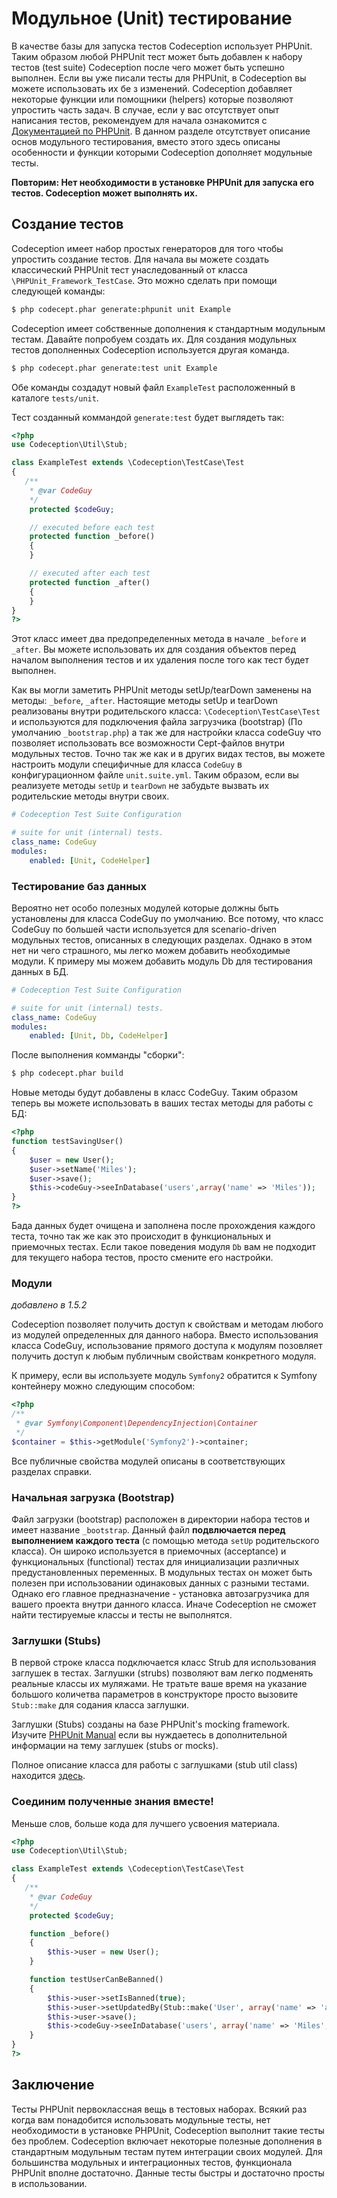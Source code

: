 # Модульное (Unit) тестирование

В качестве базы для запуска тестов Codeception использует PHPUnit. Таким образом любой PHPUnit тест может быть добавлен к набору тестов (test suite) Codeception после чего может быть успешно выполнен.
Если вы уже писали тесты для PHPUnit, в Codeception вы можете использовать их бе з изменений. Codeception добавляет некоторые функции или помощники (helpers) которые позволяют упростить часть задач.
В случае, если у вас отсутствует опыт написания тестов, рекомендуем для начала ознакомится с [Документацией по PHPUnit](http://www.phpunit.de/manual/3.7/en/index.html).
В данном разделе отсутствует описание основ модульного тестирования, вместо этого здесь описаны особенности и функции которыми Codeception дополняет модульные тесты.

__Повторим: Нет необходимости в установке PHPUnit для запуска его тестов. Codeception может выполнять их.__

## Создание тестов

Codeception имеет набор простых генераторов для того чтобы упростить создание тестов.
Для начала вы можете создать классический PHPUnit тест унаследованный от класса `\PHPUnit_Framework_TestCase`.
Это можно сделать при помощи следующей команды:

```bash
$ php codecept.phar generate:phpunit unit Example
```

Codeception имеет собственные дополнения к стандартным модульным тестам. Давайте попробуем создать их.
Для создания модульных тестов дополненных Codeception используется другая команда.

```bash
$ php codecept.phar generate:test unit Example
```

Обе команды создадут новый файл `ExampleTest` расположенный в каталоге `tests/unit`.

Тест созданный коммандой `generate:test` будет выглядеть так:

```php
<?php
use Codeception\Util\Stub;

class ExampleTest extends \Codeception\TestCase\Test
{
   /**
    * @var CodeGuy
    */
    protected $codeGuy;

    // executed before each test
    protected function _before()
    {
    }

    // executed after each test
    protected function _after()
    {
    }
}
?>
```
Этот класс имеет два предопределенных метода в начале `_before` и `_after`. Вы можете использовать их для создания объектов перед началом выполнения тестов и их удаления после того как тест будет выполнен.

Как вы могли заметить PHPUnit методы setUp/tearDown заменены на методы: `_before`, `_after`.
Настоящие методы setUp и tearDown реализованы внутри родительского класса: `\Codeception\TestCase\Test` и используются для подключения файла загрузчика (bootstrap) (По умолчанию `_bootstrap.php`) а так же для настройки класса codeGuy что позволяет использовать все возможности Cept-файлов внутри модульных тестов. Точно так же как и в других видах тестов, вы можете настроить модули специфичные для класса `CodeGuy` в конфигурационном файле `unit.suite.yml`.
Таким образом, если вы реализуете методы `setUp` и `tearDown` не забудьте вызвать их родительские методы внутри своих.


```yaml
# Codeception Test Suite Configuration

# suite for unit (internal) tests.
class_name: CodeGuy
modules:
    enabled: [Unit, CodeHelper]
```

### Тестирование баз данных

Вероятно нет особо полезных модулей которые должны быть установлены для класса CodeGuy по умолчанию. Все потому, что класс CodeGuy по большей части используется для scenario-driven модульных тестов, описанных в следующих разделах. Однако в этом нет ни чего страшного, мы легко можем добавить необходимые модули. К примеру мы можем добавить модуль Db для тестирования данных в БД.

```yaml
# Codeception Test Suite Configuration

# suite for unit (internal) tests.
class_name: CodeGuy
modules:
    enabled: [Unit, Db, CodeHelper]
```

После выполнения комманды "сборки":

```bash
$ php codecept.phar build
```

Новые методы будут добавлены в класс CodeGuy. Таким образом теперь вы можете использовать в ваших тестах методы для работы с БД:

```php
<?php
function testSavingUser()
{
	$user = new User();
	$user->setName('Miles');
	$user->save();
	$this->codeGuy->seeInDatabase('users',array('name' => 'Miles'));
}
?>
```

Бада данных будет очищена и заполнена после прохождения каждого теста, точно так же как это происходит в функциональных и приемочных тестах.
Если такое поведения модуля `Db` вам не подходит для текущего набора тестов, просто смените его настройки.

### Модули

*добавлено в 1.5.2*

Codeception позволяет получить доступ к свойствам и методам любого из модулей определенных для данного набора. Вместо использования класса CodeGuy, использование прямого доступа к модулям позовляет получить доступ к любым публичным свойствам конкретного модуля.

К примеру, если вы используете модуль `Symfony2` обратится к Symfony контейнеру можно следующим способом:

```php
<?php
/**
 * @var Symfony\Component\DependencyInjection\Container
 */
$container = $this->getModule('Symfony2')->container;
```

Все публичные свойства модулей описаны в соответствующих разделах справки.

### Начальная загрузка (Bootstrap)

Файл загрузки (bootstrap) расположен в директории набора тестов и имеет название `_bootstrap`. Данный файл **подвлючается перед выполнением каждого теста** (с помощью метода `setUp` родительского класса). Он широко используется в приемочных (acceptance) и функциональных (functional) тестах для инициализации различных предустановленных переменных. В модульных тестах он может быть полезен при использовании одинаковых данных с разными тестами. Однако его главное предназначение - установка автозагрузчика для вашего проекта внутри данного класса. Иначе Codeception не сможет найти тестируемые классы и тесты не выполнятся.

### Заглушки (Stubs)

В первой строке класса подключается класс Strub для использования заглушек в тестах. Заглушки (strubs) позволяют вам легко подменять реальные классы их муляжами.
Не тратьте ваше время на указание большого количетва параметров в конструкторе просто вызовите `Stub::make` для содания класса заглушки.

Заглушки (Stubs) созданы на базе PHPUnit's mocking framework. Изучите [PHPUnit Manual](http://www.phpunit.de/manual/3.6/en/test-doubles.html) если вы нуждаетесь в дополнительной информации на тему заглушек (stubs or mocks).

Полное описание класса для работы с заглушками (stub util class) находится [здесь](/docs/reference/stubs).

### Соединим полученные знания вместе!

Меньше слов, больше кода для лучшего усвоения материала.

```php
<?php
use Codeception\Util\Stub;

class ExampleTest extends \Codeception\TestCase\Test
{
   /**
    * @var CodeGuy
    */
    protected $codeGuy;

    function _before()
    {
        $this->user = new User();
    }

    function testUserCanBeBanned()
    {
    	$this->user->setIsBanned(true);
    	$this->user->setUpdatedBy(Stub::make('User', array('name' => 'admin')));
    	$this->user->save();
    	$this->codeGuy->seeInDatabase('users', array('name' => 'Miles', 'is_banned' => true));
    }
}
?>
```

## Заключение

Тесты PHPUnit первоклассная вещь в тестовых наборах. Всякий раз когда вам понадобится использовать модульные тесты, нет необходимости в установке PHPUnit, Codeception выполнит такие тесты без проблем. Codeception включает некоторые полезные дополнения в стандартным модульным тестам путем интеграции своих модулей. Для большинства модульных и интеграционных тестов, функционала PHPUnit вполне достаточно. Данные тесты быстры и достаточно просты в использовании.